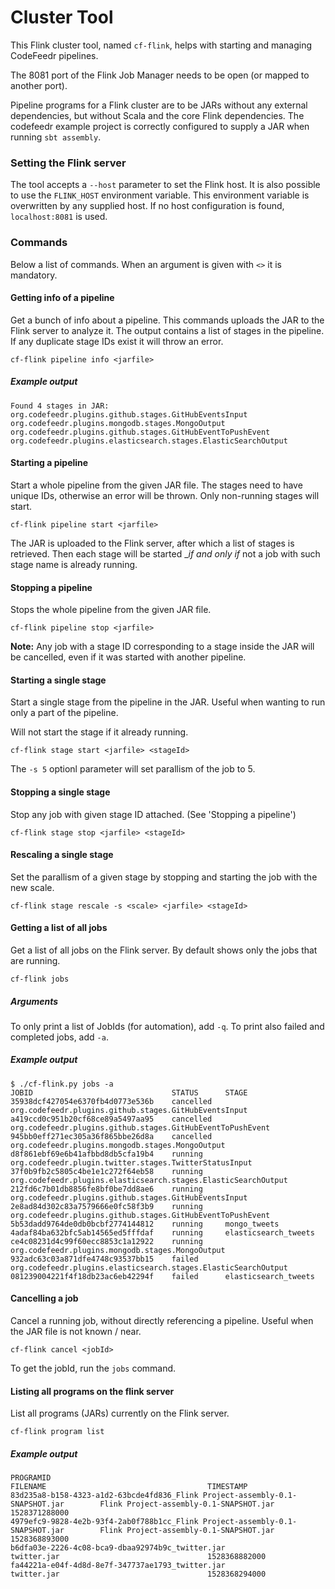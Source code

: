 # Cluster Tool

This Flink cluster tool, named `cf-flink`, helps with starting and managing CodeFeedr pipelines.

The 8081 port of the Flink Job Manager needs to be open (or mapped to another port).

Pipeline programs for a Flink cluster are to be JARs without any external dependencies,
but without Scala and the core Flink dependencies. The codefeedr example project is correctly
configured to supply a JAR when running `sbt assembly`.

### Setting the Flink server

The tool accepts a `--host` parameter to set the Flink host. It is also possible to use the `FLINK_HOST` environment variable. This environment variable is overwritten by any supplied host. If no host configuration is found, `localhost:8081` is used.

### Commands

Below a list of commands. When an argument is given with `<>` it is mandatory.

#### Getting info of a pipeline

Get a bunch of info about a pipeline. This commands uploads the JAR to the Flink server
to analyze it. The output contains a list of stages in the pipeline. If any duplicate stage IDs
exist it will throw an error.

`cf-flink pipeline info <jarfile>`

##### Example output
```
Found 4 stages in JAR:
org.codefeedr.plugins.github.stages.GitHubEventsInput
org.codefeedr.plugins.mongodb.stages.MongoOutput
org.codefeedr.plugins.github.stages.GitHubEventToPushEvent
org.codefeedr.plugins.elasticsearch.stages.ElasticSearchOutput
```

#### Starting a pipeline
Start a whole pipeline from the given JAR file. The stages need to have unique IDs, otherwise an
error will be thrown. Only non-running stages will start.

`cf-flink pipeline start <jarfile>`

The JAR is uploaded to the Flink server, after which a list of stages is retrieved.
Then each stage will be started __if and only if_ not a job with such stage name is already running.

#### Stopping a pipeline
Stops the whole pipeline from the given JAR file.

`cf-flink pipeline stop <jarfile>`

__Note:__ Any job with a stage ID corresponding to a stage inside the JAR will be cancelled, even
if it was started with another pipeline.

#### Starting a single stage
Start a single stage from the pipeline in the JAR. Useful when wanting to run only a part of the pipeline.

Will not start the stage if it already running.

`cf-flink stage start <jarfile> <stageId>`

The `-s 5` optionl parameter will set parallism of the job to 5.

#### Stopping a single stage
Stop any job with given stage ID attached. (See 'Stopping a pipeline')

`cf-flink stage stop <jarfile> <stageId>`

#### Rescaling a single stage
Set the parallism of a given stage by stopping and starting the job with the new scale.

`cf-flink stage rescale -s <scale> <jarfile> <stageId>`

#### Getting a list of all jobs
Get a list of all jobs on the Flink server. By default shows only the jobs that are running.

`cf-flink jobs`

##### Arguments

To only print a list of JobIds (for automation), add `-q`.
To print also failed and completed jobs, add `-a`.

##### Example output

```
$ ./cf-flink.py jobs -a
JOBID					            STATUS		STAGE
35938dcf427054e6370fb4d0773e536b	cancelled	org.codefeedr.plugins.github.stages.GitHubEventsInput
a419ccd0c951b20cf68ce89a5497aa95	cancelled	org.codefeedr.plugins.github.stages.GitHubEventToPushEvent
945bb0eff271ec305a36f865bbe26d8a	cancelled	org.codefeedr.plugins.mongodb.stages.MongoOutput
d8f861ebf69e6b41afbbd8db5cfa19b4	running		org.codefeedr.plugin.twitter.stages.TwitterStatusInput
37f0b9fb2c5805c4be1e1c272f64eb58	running		org.codefeedr.plugins.elasticsearch.stages.ElasticSearchOutput
212fd6c7b01db8856fe8bf0be7dd8ae6	running		org.codefeedr.plugins.github.stages.GitHubEventsInput
2e8ad84d302c83a7579666e0fc58f3b9	running		org.codefeedr.plugins.github.stages.GitHubEventToPushEvent
5b53dadd9764de0db0bcbf2774144812	running		mongo_tweets
4adaf84ba632bfc5ab14565ed5fffdaf	running		elasticsearch_tweets
ce4c08231d4c99f60ecc8853c1a12922	running		org.codefeedr.plugins.mongodb.stages.MongoOutput
932adc63c03a871dfe4748c93537bb15	failed		org.codefeedr.plugins.elasticsearch.stages.ElasticSearchOutput
081239004221f4f18db23ac6eb42294f	failed		elasticsearch_tweets
```

#### Cancelling a job
Cancel a running job, without directly referencing a pipeline. Useful when the JAR file is not known / near.

`cf-flink cancel <jobId>`

To get the jobId, run the `jobs` command.

#### Listing all programs on the flink server
List all programs (JARs) currently on the Flink server.

`cf-flink program list`

##### Example output

```
PROGRAMID                                                                           FILENAME                                    TIMESTAMP
83d235a8-b158-4323-a1d2-63bcde4fd836_Flink Project-assembly-0.1-SNAPSHOT.jar		Flink Project-assembly-0.1-SNAPSHOT.jar	    1528371288000
4979efc9-9828-4e2b-93f4-2ab0f788b1cc_Flink Project-assembly-0.1-SNAPSHOT.jar		Flink Project-assembly-0.1-SNAPSHOT.jar	    1528368893000
b6dfa03e-2226-4c08-bca9-dbaa92974b9c_twitter.jar		                            twitter.jar	                                1528368882000
fa44221a-e04f-4d8d-8e7f-347737ae1793_twitter.jar		                            twitter.jar	                                1528368294000
```
